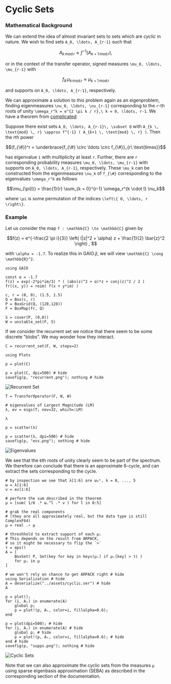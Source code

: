 # Cyclic Sets

### Mathematical Background

We can extend the idea of almost invariant sets to sets which are _cyclic_ in nature. We wish to find sets ``A_0, \ldots, A_{r-1}`` such that 
```math
A_{k \, \text{mod} \, r} \approx f^{-1} ( A_{k+1 \, \text{mod} \, r} ) , 
```
or in the context of the transfer operator, signed measures ``\mu_0, \ldots, \mu_{r-1}`` with 
```math
f_{\#}\,\mu_{k \, \text{mod} \, r} \approx \mu_{k+1 \, \text{mod} \, r} 
```
and supports on ``A_0, \ldots, A_{r-1}``, respectively. 

We can approximate a solution to this problem again as an eigenproblem, finding eigenmeasures ``\nu_0, \ldots, \nu_{r-1}`` corresponding to the ``r``-th roots of unity ``\omega_r^k = e^{2 \pi k / r},\ k = 0, \ldots, r-1``. We have a theorem from [complicated](@cite):

Suppose there exist sets ``A_0, \ldots, A_{r-1}\, \subset Q`` with ``A_{k \, \text{mod} \, r} \approx f^{-1} ( A_{k+1 \, \text{mod} \, r} )``. Then the rth power
```math
(f_{\#})^r = \underbrace{f_{\#} \circ \ldots \circ f_{\#}}_{r\ \text{times}}
```
has eigenvalue ``1`` with multiplicity at least ``r``. Further, there are ``r`` corresponding probability measures ``\mu_0, \ldots, \mu_{r-1}`` with supports on ``A_0, \ldots, A_{r-1}``, respectively. These ``\mu_k`` can be constructed from the eigenmeasures ``\nu_k`` of ``f_{\#}`` corresponding to the eigenvalues ``\omega_r^k`` as follows
```math
\mu_{\pi(l)} = \frac{1}{r} \sum_{k = 0}^{r-1} \omega_r^{k \cdot l} \nu_k
```
where ``\pi`` is some permutation of the indices ``\left\{ 0, \ldots, r \right\}``. 

### Example

Let us consider the map ``f : \mathbb{C} \to \mathbb{C}`` given by 
```math
f(z) = e^{-\frac{2 \pi i}{3}} \left( (|z|^2 + \alpha) z + \frac{1}{2} \bar{z}^2 \right) , 
```
with ``\alpha = -1.7``. To realize this in GAIO.jl, we will view ``\mathbb{C} \cong \mathbb{R}^2``. 

```@example 1
using GAIO

const α = -1.7
f(z) = exp(-2*pi*im/3) * ( (abs(z)^2 + α)*z + conj(z)^2 / 2 )
fr((x, y)) = reim( f(x + y*im) )

c, r = (0, 0), (1.5, 1.5)
Q = Box(c, r)
P = BoxGrid(Q, (128,128))
F = BoxMap(fr, Q)

S = cover(P, (0,0))
W = unstable_set(F, S)
```

If we consider the recurrent set we notice that there seem to be some discrete "blobs". We may wonder how they interact. 

```@example 1
C = recurrent_set(F, W, steps=2)
```

```@example 1
using Plots

p = plot(C)

p = plot(C, dpi=500) # hide
savefig(p, "recurrent.png"); nothing # hide
```

![Recurrent Set](recurrent.png)

```@example 1
T = TransferOperator(F, W, W)

# eigenvalues of Largest Magnitude (LM)
λ, ev = eigs(T; nev=32, which=:LM)

λ
```

```@example 1
p = scatter(λ)

p = scatter(λ, dpi=500) # hide
savefig(p, "evs.png"); nothing # hide
```

![Eigenvalues](evs.png)

We see that the ``6``th roots of unity clearly seem to be part of the spectrum. We therefore can conclude that there is an approximate 6-cycle, and can extract the sets corresponding to the cycle. 

```@example 1
# by inspection we see that λ[1:6] are ω₆ᵏ, k = 0, ..., 5
ω = λ[1:6]
ν = ev[1:6]

# perform the sum described in the theorem
μ = [sum( 1/6 .* ω.^l .* ν ) for l in 0:5]

# grab the real components
# (they are all approximately real, but the data type is still ComplexF64)
μ = real .∘ μ

# threshhold to extract support of each μᵢ
# This depends on the result from ARPACK, 
# so it might be necessary to flip the `>`
τ = eps()
A = [
    BoxSet( P, Set(key for key in keys(μᵢ) if μᵢ[key] > τ) ) 
    for μᵢ in μ
]

# we won't rely on chance to get ARPACK right # hide
using Serialization # hide
A = deserialize("../assets/cyclic.ser") # hide
A
```

```@example 1
p = plot();
for (i, Aᵢ) in enumerate(A)
    global p;
    p = plot!(p, Aᵢ, color=i, fillalpha=0.6);
end

p = plot(dpi=500); # hide
for (i, Aᵢ) in enumerate(A) # hide
    global p; # hide
    p = plot!(p, Aᵢ, color=i, fillalpha=0.6); # hide
end # hide
savefig(p, "supps.png"); nothing # hide
```

![Cyclic Sets](supps.png)

Note that we can also approximate the cyclic sets from the measures `μ` using sparse eigenbasis approximation (SEBA) as described in the corresponding section of the documentation. 
